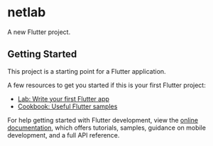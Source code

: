 # netlab

A new Flutter project.

## Getting Started

This project is a starting point for a Flutter application.

A few resources to get you started if this is your first Flutter project:

- [Lab: Write your first Flutter app](https://docs.flutter.dev/get-started/codelab)
- [Cookbook: Useful Flutter samples](https://docs.flutter.dev/cookbook)

For help getting started with Flutter development, view the
[online documentation](https://docs.flutter.dev/), which offers tutorials,
samples, guidance on mobile development, and a full API reference.

<!--
Notes: 
    Add useful information here that you think that will help us.

Useful commands:
    flutter upgrade - upgrade your sdk first
    flutter pub upgrade - upgrade you dependecies

    flutter analyze - analyze the code but I think you can see it in problem tab beside the terminal.
    dart fix --apply - will fix the problem in your flutter analyze if it can auto fix it.

    dart format . - format you code in dart way xd.

    flutter test - run all test in ~/test folder.
    flutter test test/sample_test.dart  - run a specific test.


Useful website to look for: 
    https://dart.dev  - if you want to learn more about the language.
    https://api.dart.dev - docs for api in dart language.

    https://docs.flutter.dev - if you want to learn more about the Framework.
    https://api.flutter.dev - docs for api in flutter framework.

    https://pub.dev  - for package/plugins.

    https://dartpad.dev - playground for dart and flutter codes.
    https://zapp.run - whole editor for flutter lol



WorkFlow and shit for our productivity and collaboration :
    Forked our repo first then bala kana kung ano gawin mo don sa repo mo tas pag uupload nyo na yung changes sa
    main repo "git pull --rebase" nyo muna yung branch sa forked repo tas saka nyo push sa main repo, linear lang dapat
    ang mangyayari sa git history natin.

    ps. you can use "git commit --amend --no-edit" kung may hahabol kang changes sa commit mo it's useful command search about it.

    sa commit message naman ket ganto nalang: "Type: Purpose" for example "chore: update dependecies" 
    
    Type:       Purpose:
    feat        Intorduce a new feature
    fix         Fixes bug
    docs        Changes to documentation only
    style       Code style changes (formatting, missing semicolons, etc.)-no logic
    refactor    Code changes that neither fix a bug nor add a feature
    test        Adding or updating test
    chore       Routing tasks like build scripts, configs, or dependecy update
    build       Changes that affect the build system or external dependencies
    ci          Changes to CI/CD configuration files and scripts
    perf        Code changes that improve perfomance
    revert      Reverts a previous commit

    (10 mins) How to Write a Git Commit Message: Conventions & Best Practices
        https://youtu.be/9ilpKtF0KGQ?si=vTaau_o7iFp0adJJ

    (4 mins) Never use git pull
        https://youtu.be/xN1-2p06Urc?si=oueXWIJJUvqUPpAu


Youtube Videos you might find helpful (don't get stuck on tutorial hell, wath it 2x speed lol):

    -Networking Related : 
        (Playlist) Networking Fundamentals
            https://youtube.com/playlist?list=PLIFyRwBY_4bRLmKfP1KnZA6rZbRHtxmXi&si=gv2XohVBLuKKMqDu

    -Flutterr/Dart Related: 
        (2 hrs) The Complete Dart & Flutter Developer Course | Full Tutorial For Beginners to Advanced
            https://youtu.be/CzRQ9mnmh44?si=zeivDb8VSpsvVCaw 
        (3 mins) Dart in 100 Seconds
            https://youtu.be/NrO0CJCbYLA?si=bCv1B97eqQ3SnHEr
        (3 mins) Flutter in 100 seconds
            https://youtu.be/lHhRhPV--G0?si=AzYXV_aBKkoVo5lp
        (12 mins) Flutter Basic Training - 12 Minute Bootcamp
            https://youtu.be/lHhRhPV--G0?si=gCGW9GPHqfe-stRE
        (9 mins) Top 12 Flutter Tips & Tricks
            https://youtu.be/FdgDgcrDeNI?si=7NRUG4cKX3NOkO03
        (14 mins) Flutter State Management - The Grand Tour
            https://youtu.be/3tm-R7ymwhc?si=Y46jTCMXo41arTg8
        (9 mins) uild 5 Apps in 5 Minutes with Flutter… But should you?
            https://youtu.be/7JdcGBSWo50?si=rtJFuJbTW7e6F-V-
        (4 mins) Clean Architecture in Flutter - All You Need to Know!
            https://youtu.be/zon3WgmcqQw?si=zlL1Ma6bpNriKWDv


        - Riverpod
        (8 mins) Flutter Riverpod EASY Tutorial
            https://youtu.be/7Cp1GlmHTGE?si=Abybk7wVpC91aId5
        (2 hrs) Flutter Riverpod 2 Tutorial for Beginners | Riverpod Generator
            https://youtu.be/pwflXIA-6YQ?si=rEj3zaeeriHyO6cm

        - Unit/Integration Testing 
        (Playlist) Flutter Testing Tutorial For Beginners
            https://youtube.com/playlist?list=PLlzmAWV2yTgAW2rVT0sqRmtBXc-pmBnJG&si=2OrG1U4IkfOHSkRk


Current version:
    dart = Dart SDK version: 3.8.1
    flutter = Flutter 3.32.6

    Android: 
        compileSdk = 36
        buildToolsVersion = "36.0.0"
        ndkVersion = "29.0.13599879"
        cmake = "4.0.2"

-->
